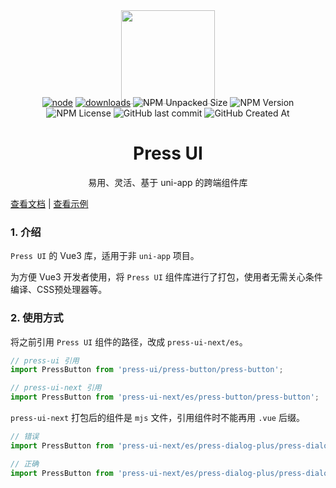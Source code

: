 
<!-- 复制到 docs 下的时候，去掉“查看文档”和“查看示例” -->
<div align="center">
  <a href="https://github.com/novlan1/press-ui">
    <img width="150" src="https://mike-1255355338.cos.ap-guangzhou.myqcloud.com/press%2Fimg%2Fpress-ui-avatar-transparent.png" style="margin-bottom: -25px;">
  </a>

  <br>

  [![node][node]][node-url]
  [![downloads][downloads]][downloads-url]
  ![NPM Unpacked Size](https://img.shields.io/npm/unpacked-size/press-ui)
  ![NPM Version](https://img.shields.io/npm/v/press-ui)
  ![NPM License](https://img.shields.io/npm/l/press-ui)
  ![GitHub last commit](https://img.shields.io/github/last-commit/novlan1/press-ui)
  ![GitHub Created At](https://img.shields.io/github/created-at/novlan1/press-ui)

  <h1>Press UI</h1>
  <p>
    易用、灵活、基于 uni-app 的跨端组件库
  </p>
</div>

[查看文档](https://novlan1.github.io/press-ui/) | [查看示例](https://novlan1.github.io/press-ui/h5/)

### 1. 介绍

`Press UI` 的 Vue3 库，适用于非 `uni-app` 项目。

为方便 Vue3 开发者使用，将 `Press UI` 组件库进行了打包，使用者无需关心条件编译、CSS预处理器等。

### 2. 使用方式

将之前引用 `Press UI` 组件的路径，改成 `press-ui-next/es`。

```js
// press-ui 引用
import PressButton from 'press-ui/press-button/press-button';

// press-ui-next 引用
import PressButton from 'press-ui-next/es/press-button/press-button';
```

`press-ui-next` 打包后的组件是 `mjs` 文件，引用组件时不能再用 `.vue` 后缀。

```ts
// 错误
import PressButton from 'press-ui-next/es/press-dialog-plus/press-dialog-plus.vue';

// 正确
import PressButton from 'press-ui-next/es/press-dialog-plus/press-dialog-plus';
```

[node]: https://img.shields.io/node/v/press-ui
[node-url]: https://nodejs.org
[downloads]: https://img.shields.io/npm/dm/press-ui
[downloads-url]: https://npmcharts.com/compare/press-ui?minimal=true
